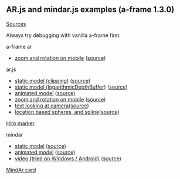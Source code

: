 ## AR.js and mindar.js examples (a-frame 1.3.0)

[Sources](https://github.com/gftruj/webzamples/tree/master/ar)

Always try debugging with vanilla a-frame first.

a-frame ar
- [zoom and rotation on mobile](https://gftruj.github.io/webzamples/ar/ar_rotation.html) ([source](ar_rotation.html))

ar.js
- [static model (clipping)](https://gftruj.github.io/webzamples/ar/island_arjsclipping.html) ([source](island_arjsclipping.html))
- [static model (logarithmicDepthBuffer)](https://gftruj.github.io/webzamples/ar/island_arjs.html) ([source](island_arjs.html))
- [animated model](https://gftruj.github.io/webzamples/ar/animated_arjs.html) ([source](animated_arjs.html))
- [zoom and rotation on mobile](https://gftruj.github.io/webzamples/ar/arjs_rotate_zoom.html) ([source](arjs_rotate_zoom.html))
- [text looking at camera](https://gftruj.github.io/webzamples/ar/lookatcamera_arjs.html)([source](lookatcamera_arjs.html))
- [location based spheres, and spline](https://gftruj.github.io/webzamples/ar/arjs_location_based.html)([source](arjs_location_based.html))

<a href="https://upload.wikimedia.org/wikipedia/commons/4/48/Hiro_marker_ARjs.png">Hiro marker</a>

mindar
- [static model](https://gftruj.github.io/webzamples/ar/island_mindar.html) ([source](island_mindar.html))
- [animated model](https://gftruj.github.io/webzamples/ar/animated_mindar.html) ([source](animated_mindar.html))
- [video (tried on Windows / Android)](https://gftruj.github.io/webzamples/ar/video_mindar.html) ([source](video_mindar.html))

<a href="https://hiukim.github.io/mind-ar-js-doc/assets/images/card-06cb9111a8e32627db6bfafc7aa22a4d.png">MindAr card</a>
